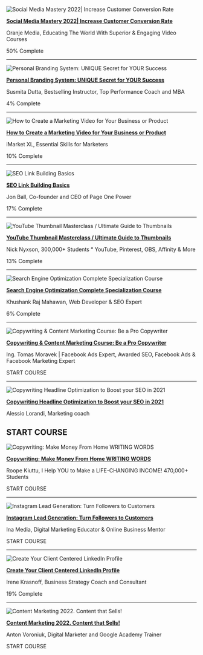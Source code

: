 

![Social Media Mastery 2022| Increase Customer Conversion Rate](https://img-c.udemycdn.com/course/240x135/4445732_d668_3.jpg)

[**Social Media Mastery 2022| Increase Customer Conversion Rate**](/course-dashboard-redirect/?course_id=4445732)

Oranje Media, Educating The World With Superior & Engaging Video Courses

50% Complete

---

![Personal Branding System: UNIQUE Secret for YOUR Success](https://img-c.udemycdn.com/course/240x135/1674460_1ef7_2.jpg)

[**Personal Branding System: UNIQUE Secret for YOUR Success**](/course-dashboard-redirect/?course_id=1674460)

Susmita Dutta, Bestselling Instructor, Top Performance Coach and MBA

4% Complete

---

![How to Create a Marketing Video for Your Business or Product](https://img-c.udemycdn.com/course/240x135/255784_5b6e_3.jpg)

[**How to Create a Marketing Video for Your Business or Product**](/course-dashboard-redirect/?course_id=255784)

iMarket XL, Essential Skills for Marketers

10% Complete

---

![SEO Link Building Basics](https://img-c.udemycdn.com/course/240x135/275992_1bec_2.jpg)


[**SEO Link Building Basics**](/course-dashboard-redirect/?course_id=275992)

Jon Ball, Co-founder and CEO of Page One Power

17% Complete

---

![YouTube Thumbnail Masterclass / Ultimate Guide to Thumbnails](https://img-c.udemycdn.com/course/240x135/4321230_70a0.jpg)

[**YouTube Thumbnail Masterclass / Ultimate Guide to Thumbnails**](/course-dashboard-redirect/?course_id=4321230)

Nick Nyxson, 300,000+ Students ° YouTube, Pinterest, OBS, Affinity & More

13% Complete

---

![Search Engine Optimization Complete Specialization Course](https://img-c.udemycdn.com/course/240x135/3402578_9c19_3.jpg)

[**Search Engine Optimization Complete Specialization Course**](/course-dashboard-redirect/?course_id=3402578)

Khushank Raj Mahawan, Web Developer & SEO Expert

6% Complete

---

![Copywriting & Content Marketing Course: Be a Pro Copywriter](https://img-c.udemycdn.com/course/240x135/3600048_b195_11.jpg)

[**Copywriting & Content Marketing Course: Be a Pro Copywriter**](/course-dashboard-redirect/?course_id=3600048)

Ing. Tomas Moravek | Facebook Ads Expert, Awarded SEO, Facebook Ads & Facebook Marketing Expert

START COURSE

---

![Copywriting Headline Optimization to Boost your SEO in 2021](https://img-c.udemycdn.com/course/240x135/4257988_cefd_3.jpg)

[**Copywriting Headline Optimization to Boost your SEO in 2021**](/course-dashboard-redirect/?course_id=4257988)

Alessio Lorandi, Marketing coach

START COURSE
---

![Copywriting: Make Money From Home WRITING WORDS](https://img-c.udemycdn.com/course/240x135/3615478_b6cd_4.jpg)

[**Copywriting: Make Money From Home WRITING WORDS**](/course-dashboard-redirect/?course_id=3615478)

Roope Kiuttu, I Help YOU to Make a LIFE-CHANGING INCOME! 470,000+ Students

START COURSE

---

![Instagram Lead Generation: Turn Followers to Customers](https://img-c.udemycdn.com/course/240x135/4695008_7ccd.jpg)

[**Instagram Lead Generation: Turn Followers to Customers**](/course-dashboard-redirect/?course_id=4695008)

Ina Media, Digital Marketing Educator & Online Business Mentor

START COURSE

---

![Create Your Client Centered LinkedIn Profile](https://img-c.udemycdn.com/course/240x135/4220756_4378_3.jpg)

[**Create Your Client Centered LinkedIn Profile**](/course-dashboard-redirect/?course_id=4220756)

Irene Krasnoff, Business Strategy Coach and Consultant

19% Complete

---

![Content Marketing 2022. Content that Sells!](https://img-c.udemycdn.com/course/240x135/4154164_c02e_3.jpg)

[**Content Marketing 2022. Content that Sells!**](/course-dashboard-redirect/?course_id=4154164)

Anton Voroniuk, Digital Marketer and Google Academy Trainer

START COURSE

